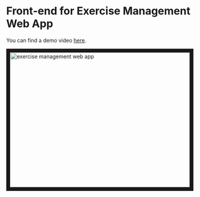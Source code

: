 # Front-end for Exercise Management Web App

You can find a demo video [here](https://youtu.be/K2SPL-MDJsI).

<a href="http://www.youtube.com/watch?feature=player_embedded&v=K2SPL-MDJsI
" target="_blank"><img src="http://img.youtube.com/vi/K2SPL-MDJsI/0.jpg" 
alt="exercise management web app" width="480" height="360" border="10" /></a>
